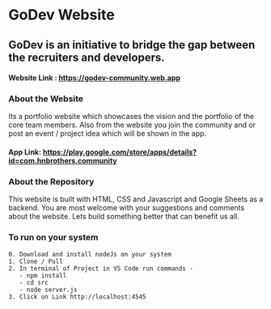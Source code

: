 # GoDev Website

## GoDev is an initiative to bridge the gap between the recruiters and developers.

#### Website Link : https://godev-community.web.app

### About the Website
Its a portfolio website which showcases the vision and the portfolio of the core team members. Also from the website you join the community and or post an event / project idea which will be shown in the app.
#### App Link: https://play.google.com/store/apps/details?id=com.hnbrothers.community

### About the Repository
This website is built with HTML, CSS and Javascript and Google Sheets as a backend. You are most welcome with your suggestions and comments about the website. Lets build something better that can benefit us all.

### To run on your system

```
0. Download and install nodeJs on your system 
1. Clone / Pull 
2. In terminal of Project in VS Code run commands -
   - npm install
   - cd src
   - node server.js
3. Click on Link http://localhost:4545
```
